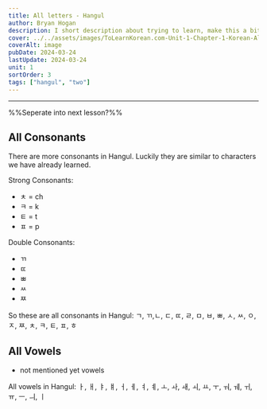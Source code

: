 ```yaml
---
title: All letters - Hangul
author: Bryan Hogan
description: I short description about trying to learn, make this a bit longer
cover: ../../assets/images/ToLearnKorean.com-Unit-1-Chapter-1-Korean-Alphabet-Cover.png
coverAlt: image
pubDate: 2024-03-24
lastUpdate: 2024-03-24
unit: 1
sortOrder: 3
tags: ["hangul", "two"]
---
```


---
%%Seperate into next lesson?%%
## All Consonants
There are more consonants in Hangul. Luckily they are similar to characters we have already learned.

Strong Consonants:
- ㅊ = ch
- ㅋ = k
- ㅌ = t
- ㅍ = p

Double Consonants:
- ㄲ
- ㄸ
- ㅃ
- ㅆ
- ㅉ

So these are all consonants in Hangul: ㄱ, ㄲ,ㄴ, ㄷ, ㄸ, ㄹ, ㅁ, ㅂ, ㅃ, ㅅ, ㅆ, ㅇ, ㅈ, ㅉ, ㅊ, ㅋ, ㅌ, ㅍ, ㅎ
## All Vowels
- not mentioned yet vowels

All vowels in Hangul: ㅏ, ㅐ, ㅑ, ㅒ, ㅓ, ㅔ, ㅕ, ㅖ, ㅗ, ㅘ, ㅙ, ㅚ, ㅛ, ㅜ, ㅝ, ㅞ, ㅟ, ㅠ, ㅡ, ㅢ, ㅣ

